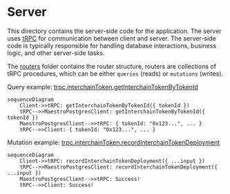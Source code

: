 # Server

This directory contains the server-side code for the application. The server uses [tRPC](https://trpc.io) for communication between client and server. The server-side code is typically responsible for handling database interactions, business logic, and other server-side tasks.

The [routers](/apps/maestro/src/server/routers/) folder contains the router structure, routers are collections of tRPC procedures, which can be either `queries` (reads) or `mutations` (writes).

Query example: [trpc.interchainToken.getInterchainTokenByTokenId](/apps/maestro/src/server/routers/interchainToken/getInterchainTokenByTokenId.ts)

```mermaid
sequenceDiagram
    Client->>tRPC: getInterchainTokenByTokenId({ tokenId })
    tRPC-->>MaestroPostgresClient: getInterchainTokenByTokenId({ tokenId })
    MaestroPostgresClient-->>tRPC: { tokenId: "0x123...", ... }
    tRPC-->>Client: { tokenId: "0x123...", ... }
```

Mutation example: [trpc.interchainToken.recordInterchainTokenDeployment](/apps/maestro/src/server/routers/interchainToken/recordInterchainTokenDeployment.ts)

```mermaid
sequenceDiagram
    Client->>tRPC: recordInterchainTokenDeployment({ ...input })
    tRPC-->>MaestroPostgresClient: recordInterchainTokenDeployment({ ...input })
    MaestroPostgresClient-->>tRPC: Success!
    tRPC-->>Client: Success!

```
